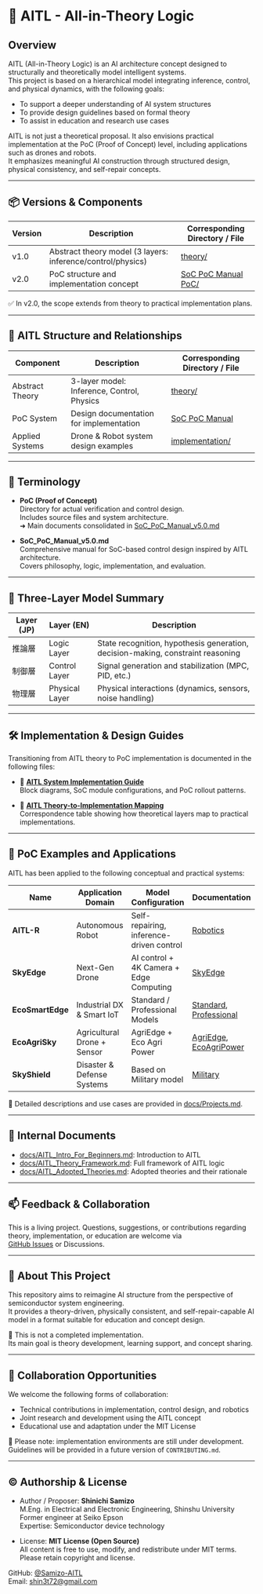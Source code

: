 # 🧠 AITL - All-in-Theory Logic

## Overview

AITL (All-in-Theory Logic) is an AI architecture concept designed to structurally and theoretically model intelligent systems.  
This project is based on a hierarchical model integrating inference, control, and physical dynamics, with the following goals:

- To support a deeper understanding of AI system structures  
- To provide design guidelines based on formal theory  
- To assist in education and research use cases  

AITL is not just a theoretical proposal. It also envisions practical implementation at the PoC (Proof of Concept) level, including applications such as drones and robots.  
It emphasizes meaningful AI construction through structured design, physical consistency, and self-repair concepts.

---

## 📦 Versions & Components

| Version | Description                                      | Corresponding Directory / File |
|---------|--------------------------------------------------|--------------------------------|
| v1.0    | Abstract theory model (3 layers: inference/control/physics) | [theory/](https://github.com/Samizo-AITL/theory) |
| v2.0    | PoC structure and implementation concept         | [SoC PoC Manual](https://github.com/Samizo-AITL/aitl-lab/blob/main/docs/SoC_PoC_Manual_v5.0.md)<br>[PoC/](../aitl-lab/PoC/) |

✅ In v2.0, the scope extends from theory to practical implementation plans.

---

## 🧱 AITL Structure and Relationships

| Component       | Description                            | Corresponding Directory / File |
|-----------------|----------------------------------------|--------------------------------|
| Abstract Theory | 3-layer model: Inference, Control, Physics | [theory/](https://github.com/Samizo-AITL/theory) |
| PoC System      | Design documentation for implementation | [SoC PoC Manual](https://github.com/Samizo-AITL/aitl-lab/blob/main/docs/SoC_PoC_Manual_v5.0.md) |
| Applied Systems | Drone & Robot system design examples    | [implementation/](./implementation/) |

---

## 📘 Terminology

- **PoC (Proof of Concept)**  
  Directory for actual verification and control design.  
  Includes source files and system architecture.  
  ➜ Main documents consolidated in [SoC_PoC_Manual_v5.0.md](https://github.com/Samizo-AITL/aitl-lab/blob/main/docs/SoC_PoC_Manual_v5.0.md)

- **SoC_PoC_Manual_v5.0.md**  
  Comprehensive manual for SoC-based control design inspired by AITL architecture.  
  Covers philosophy, logic, implementation, and evaluation.

---

## 🧠 Three-Layer Model Summary

| Layer (JP) | Layer (EN)       | Description                                      |
|------------|------------------|--------------------------------------------------|
| 推論層      | Logic Layer       | State recognition, hypothesis generation, decision-making, constraint reasoning |
| 制御層      | Control Layer     | Signal generation and stabilization (MPC, PID, etc.) |
| 物理層      | Physical Layer    | Physical interactions (dynamics, sensors, noise handling) |

---

## 🛠️ Implementation & Design Guides

Transitioning from AITL theory to PoC implementation is documented in the following files:

- 🧩 **[AITL System Implementation Guide](./docs/AITL_SystemGuide.md)**  
  Block diagrams, SoC module configurations, and PoC rollout patterns.

- 🧠 **[AITL Theory-to-Implementation Mapping](./docs/AITL_TheoryMapping.md)**  
  Correspondence table showing how theoretical layers map to practical implementations.

---

## 🚀 PoC Examples and Applications

AITL has been applied to the following conceptual and practical systems:

| Name             | Application Domain        | Model Configuration                 | Documentation |
|------------------|---------------------------|--------------------------------------|----------------|
| **AITL-R**        | Autonomous Robot          | Self-repairing, inference-driven control | [Robotics](./docs/robotics/) |
| **SkyEdge**       | Next-Gen Drone            | AI control + 4K Camera + Edge Computing | [SkyEdge](./docs/EcoPowerPlatform/SkyEdge/) |
| **EcoSmartEdge**  | Industrial DX & Smart IoT | Standard / Professional Models       | [Standard](./docs/EcoPowerPlatform/Standard/), [Professional](./docs/EcoPowerPlatform/Professional/) |
| **EcoAgriSky**    | Agricultural Drone + Sensor | AgriEdge + Eco Agri Power           | [AgriEdge](./docs/EcoPowerPlatform/AgriEdge/), [EcoAgriPower](./docs/EcoPowerPlatform/EcoAgriPower/) |
| **SkyShield**     | Disaster & Defense Systems | Based on Military model             | [Military](./docs/EcoPowerPlatform/Military/) |

📄 Detailed descriptions and use cases are provided in [docs/Projects.md](./docs/Projects.md).

---

## 🔗 Internal Documents

- [docs/AITL_Intro_For_Beginners.md](./docs/AITL_Intro_For_Beginners.md): Introduction to AITL  
- [docs/AITL_Theory_Framework.md](./docs/AITL_Theory_Framework.md): Full framework of AITL logic  
- [docs/AITL_Adopted_Theories.md](./docs/AITL_Adopted_Theories.md): Adopted theories and their rationale  

---

## 📫 Feedback & Collaboration

This is a living project. Questions, suggestions, or contributions regarding theory, implementation, or education are welcome via  
[GitHub Issues](https://github.com/Samizo-AITL/aitl-lab/issues) or Discussions.

---

## 🧾 About This Project

This repository aims to reimagine AI structure from the perspective of semiconductor system engineering.  
It provides a theory-driven, physically consistent, and self-repair-capable AI model in a format suitable for education and concept design.

🔎 This is not a completed implementation.  
Its main goal is theory development, learning support, and concept sharing.

---

## 🤝 Collaboration Opportunities

We welcome the following forms of collaboration:

- Technical contributions in implementation, control design, and robotics  
- Joint research and development using the AITL concept  
- Educational use and adaptation under the MIT License

🔧 Please note: implementation environments are still under development.  
Guidelines will be provided in a future version of `CONTRIBUTING.md`.

---

## ©️ Authorship & License

- Author / Proposer: **Shinichi Samizo**  
  M.Eng. in Electrical and Electronic Engineering, Shinshu University  
  Former engineer at Seiko Epson  
  Expertise: Semiconductor device technology

- License: **MIT License (Open Source)**  
  All content is free to use, modify, and redistribute under MIT terms.  
  Please retain copyright and license.

GitHub: [@Samizo-AITL](https://github.com/Samizo-AITL)  
Email: shin3t72@gmail.com
